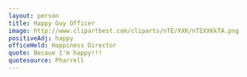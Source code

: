 ```yaml
---
layout: person
title: Happy Guy Officer
image: http://www.clipartbest.com/cliparts/nTE/XXK/nTEXXKkTA.png
positiveAdj: happy
officeHeld: Happiness Director
quote: Becaue I'm happy!!!
quotesource: Pharrell
---
```


